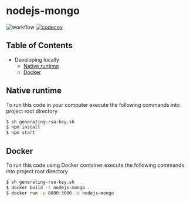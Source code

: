 # nodejs-mongo

![workflow](https://github.com/leonardofurnielis/nodejs-mongo/actions/workflows/build-test.yml/badge.svg)
[![codecov](https://codecov.io/gh/leonardofurnielis/nodejs-mongo/branch/master/graph/badge.svg?token=3OQBM9XRVO)](https://codecov.io/gh/leonardofurnielis/nodejs-mongo)

## Table of Contents

- Developing locally
  - [Native runtime](#native-runtime)
  - [Docker](#docker)

## Native runtime 

To run this code in your computer execute the following commands into project root directory

```bash
$ sh generating-rsa-key.sh
$ npm install
$ npm start
```

## Docker

To run this code using Docker container execute the following commands into project root directory

```bash
$ sh generating-rsa-key.sh
$ docker build -t nodejs-mongo .
$ docker run -p 8080:3000 -d nodejs-mongo
```
